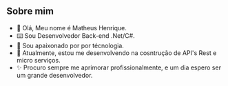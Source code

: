 <h2>Sobre mim</h2>

- 👋 Olá, Meu nome é Matheus Henrique.
- ⌨️ Sou Desenvolvedor Back-end .Net/C#.
- 💞️ Sou apaixonado por por técnologia.
- 🌱 Atualmente, estou me desenvolvendo na cosntrução de API's Rest e micro serviços.
- ✨ Procuro sempre me aprimorar profissionalmente, e um dia espero ser um grande desenvolvedor.
<!---
matheushr-dev/matheushr-dev is a ✨ special ✨ repository because its `README.md` (this file) appears on your GitHub profile.
You can click the Preview link to take a look at your changes.
--->
